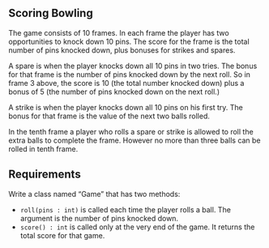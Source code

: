 ## Scoring Bowling

The game consists of 10 frames. In each frame the player has two
opportunities to knock down 10 pins.  The score for the frame is the
total number of pins knocked down, plus bonuses for strikes and spares.

A spare is when the player knocks down all 10 pins in two tries.  The
bonus for that frame is the number of pins knocked down by the next
roll.  So in frame 3 above, the score is 10 (the total number knocked
down) plus a bonus of 5 (the number of pins knocked down on the next
roll.)

A strike is when the player knocks down all 10 pins on his first try.
The bonus for that frame is the value of the next two balls rolled.

In the tenth frame a player who rolls a spare or strike is allowed to
roll the extra balls to complete the frame.  However no more than three
balls can be rolled in tenth frame.

## Requirements

Write a class named “Game” that has two methods:

* `roll(pins : int)` is called each time the player rolls a ball.  The
  argument is the number of pins knocked down.
* `score() : int` is called only at the very end of the game.  It
  returns the total score for that game.
